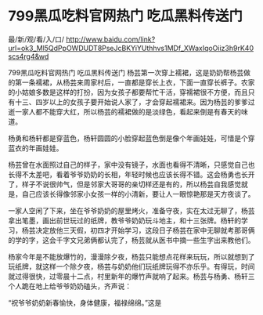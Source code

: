 # 799黑瓜吃料官网热门 吃瓜黑料传送门

最/新/观/看/入/口/ http://www.baidu.com/link?url=ok3_Ml5QdPpOWDUDT8PseJcBKYiYUthhvs1MDf_XWaxIqoOiiz3h9rK40scs4rg4&wd

799黑瓜吃料官网热门 吃瓜黑料传送门
杨芸第一次穿上襦裙，这是奶奶帮杨芸做的第一条襦裙，从杨芸来周家村后，一直都是穿长上衣，下面一直穿长裤子。农家的小姑娘多数是这样的打扮，因为女孩子都要帮忙干活，穿襦裙很不方便，而且只有十三、四岁以上的女孩子要开始说人家了，才会穿起襦裙来。因为杨芸的爹爹过逝一家人都不能穿大红，所以杨芸的襦裙做的是淡绿色，看起来倒是有春天的味道。

杨勇和杨轩都是穿蓝色，杨轩圆圆的小脸穿起蓝色倒是像个年画娃娃，可惜是个穿蓝衣的年画娃娃。

杨芸曾在水面照过自己的样子，家中没有镜子，水面也看得不清晰，只感觉自己也长得不太差吧，看着爷爷奶奶的长相，年轻时候也应该长得不错。这会杨勇也长开了，样子不说很帅气，但是邻家大哥哥的亲切样还是有的，所以杨芸自我感觉就是，自己应该长得像邻家小女孩一样的小清新，要让人一眼惊艳那是天方夜谈了。

一家人空闲了下来，坐在爷爷奶奶的屋里烤火，准备守夜，实在太过无聊了，杨芸拿出笔墨，画出前世玩过的纸牌，教爷爷奶奶玩斗地主，和十三张牌。杨轩的学习，杨芸决定放他三天假，初四才开始学习，这段日子杨芸在家中无聊就考那哥俩的学的字，这会千字文兄弟俩都认完了，杨芸就从医书中摘一些生字出来教他们。

杨家今年是不能放爆竹的，漫漫除夕夜，杨芸只能想点花样来玩玩，所以就想到了玩纸牌，就这样一个除夕夜，杨芸与奶奶他们玩纸牌玩得不亦乐乎。有得玩，时间就过得很快，过零晨十二点，村里新年的爆竹声就响了起来。杨芸与杨勇、杨轩三个人跪在地上给爷爷奶奶磕头，齐声说：

“祝爷爷奶奶新春愉快，身体健康，福禄绵绵。”这是
